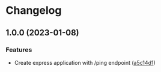 # Changelog

## 1.0.0 (2023-01-08)


### Features

* Create express application with /ping endpoint ([a5c14d1](https://github.com/jmaver-plume/github-actions-node-tutorial/commit/a5c14d191bd1d16e70b84d24ebbd582a2321d786))
